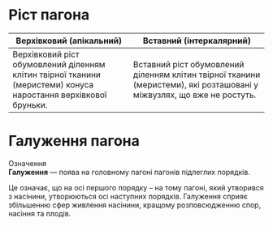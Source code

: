 
# Рiст пагона
| Верхiвковий (апiкальний) | Вставний (iнтеркалярний) |
| -- | -- |
| Верхiвковий рiст обумовлений дiленням клiтин твiрної тканини (меристеми) конуса наростання верхiвкової бруньки. | Вставний рiст обумовлений дiленням клiтин твiрної тканини (меристеми), якi розташованi у мiжвузлях, що вже не ростуть.|

# Галуження пагона


<div class="eoz-wrap">
<span class="eoz">Означення</span>
<div class="eoz-text">
<b>Галуження</b> — поява на головному пагонi пагонiв пiдлеглих порядкiв.
</div>
</div>

Це означає, що на осi першого порядку – на тому пагонi, який утворився з насiнини, утворюються осi наступних порядкiв. Галуження сприяє збiльшенню сфер живлення насiнини, кращому розповсюдженню спор, насiння та плодiв.
